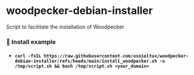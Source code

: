 # woodpecker-debian-installer
Script to facilitate the installation of Woodpecker
### 🚀 Install example
- #### `curl -fsSL https://raw.githubusercontent.com/osnieltux/woodpecker-debian-installer/refs/heads/main/install_woodpecker.sh -o /tmp/script.sh && bash /tmp/script.sh <your_domain>` 
